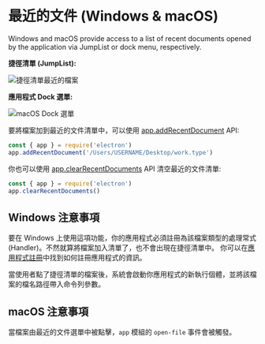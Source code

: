 # 最近的文件 (Windows & macOS)

Windows and macOS provide access to a list of recent documents opened by the application via JumpList or dock menu, respectively.

**捷徑清單 (JumpList):**

![捷徑清單最近的檔案](https://cloud.githubusercontent.com/assets/2289/23446924/11a27b98-fdfc-11e6-8485-cc3b1e86b80a.png)

**應用程式 Dock 選單:**

![macOS Dock 選單](https://cloud.githubusercontent.com/assets/639601/5069610/2aa80758-6e97-11e4-8cfb-c1a414a10774.png)

要將檔案加到最近的文件清單中，可以使用 [app.addRecentDocument](../api/app.md#appaddrecentdocumentpath-macos-windows) API:

```javascript
const { app } = require('electron')
app.addRecentDocument('/Users/USERNAME/Desktop/work.type')
```

你也可以使用 [app.clearRecentDocuments](../api/app.md#appclearrecentdocuments-macos-windows) API 清空最近的文件清單:

```javascript
const { app } = require('electron')
app.clearRecentDocuments()
```

## Windows 注意事項

要在 Windows 上使用這項功能，你的應用程式必須註冊為該檔案類型的處理常式 (Handler)。不然就算將檔案加入清單了，也不會出現在捷徑清單中。 你可以在[應用程式註冊](https://msdn.microsoft.com/en-us/library/cc144104(VS.85).aspx)中找到如何註冊應用程式的資訊。

當使用者點了捷徑清單的檔案後，系統會啟動你應用程式的新執行個體，並將該檔案的檔名路徑帶入命令列參數。

## macOS 注意事項

當檔案由最近的文件選單中被點擊，`app` 模組的 `open-file` 事件會被觸發。